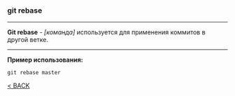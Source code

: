 ### git rebase
---

**Git rebase** - *[команда]* используется для применения коммитов в другой ветке.

---
**Пример использования:**
```bash=
git rebase master
```

[< BACK](./readme.md)